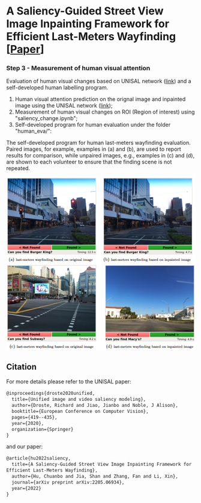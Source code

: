 # A Saliency-Guided Street View Image Inpainting Framework for Efficient Last-Meters Wayfinding [<a href="https://arxiv.org/pdf/2205.06934.pdf?ref=https://githubhelp.com">Paper</a>]

### Step 3 - Measurement of human visual attention

Evaluation of human visual changes based on UNISAL network (<a href="https://github.com/rdroste/unisal">link</a>) and a self-developed human labelling program. 

1) Human visual attention prediction on the orignal image and inpainted image using the UNISAL network (<a href="https://github.com/rdroste/unisal">link</a>);
2) Measurement of human visual changes on ROI (Region of interest) using "saliency_change.ipynb";
3) Self-developed program for human evaluation under the folder "human_eva/":

The self-developed program for human last-meters wayfinding evaluation. Paired images, for example, examples in (a) and (b), are used to report results for comparison, while unpaired images, e.g., examples in (c) and (d), are shown to each volunteer to ensure that the finding scene is not repeated.

![Figure3](Fig.png)

## Citation
For more details please refer to the UNISAL paper:
```
@inproceedings{droste2020unified,
  title={Unified image and video saliency modeling},
  author={Droste, Richard and Jiao, Jianbo and Noble, J Alison},
  booktitle={European Conference on Computer Vision},
  pages={419--435},
  year={2020},
  organization={Springer}
}
```
and our paper:
```
@article{hu2022saliency,
  title={A Saliency-Guided Street View Image Inpainting Framework for Efficient Last-Meters Wayfinding},
  author={Hu, Chuanbo and Jia, Shan and Zhang, Fan and Li, Xin},
  journal={arXiv preprint arXiv:2205.06934},
  year={2022}
}
